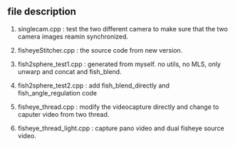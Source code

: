 ## file description 

1. singlecam.cpp : test the two different camera to make sure that the two camera images reamin synchronized.

2. fisheyeStitcher.cpp : the source code from new version.

3. fish2sphere_test1.cpp : generated from myself. no utils, no MLS, only unwarp and concat and fish_blend.

4. fish2sphere_test2.cpp : add fish_blend_directly and  fish_angle_regulation code

5. fisheye_thread.cpp : modify the videocapture directly and change to caputer video from two thread.

6. fisheye_thread_light.cpp : capture pano video and dual fisheye source video.
